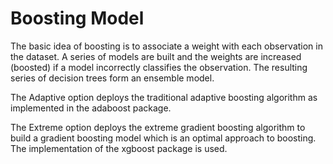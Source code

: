 # Boosting Model

The basic idea of boosting is to associate a weight with each observation
in the dataset. A series of models are built and the weights are
increased (boosted) if a model incorrectly classifies the observation.
The resulting series of decision trees form an ensemble model.

The Adaptive option deploys the traditional adaptive boosting
algorithm as implemented in the adaboost package.

The Extreme option deploys the extreme gradient boosting algorithm to
build a gradient boosting model which is an optimal approach to
boosting. The implementation of the xgboost package is
used.
